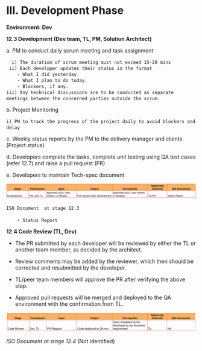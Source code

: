 # III. Development Phase

**Environment: Dev**


**12.3 Development (Dev team, TL, PM, Solution Architect)**


a. PM to conduct daily scrum meeting and task assignment

      i) The duration of scrum meeting must not exceed 15-20 mins
     ii) Each developer updates their status in the format 
        - What I did yesterday.
        - What I plan to do today.
        - Blockers, if any.
    iii) Any technical discussions are to be conducted as separate meetings between the concerned parties outside the scrum.
b. Project Monitoring

    i) PM to track the progress of the project daily to avoid blockers and delay

c. Weekly status reports by the PM to the delivery manager and clients (Project status)

d. Developers complete the tasks, complete unit testing using QA test cases (refer 12.7) and raise a pull request (PR).

e. Developers to maintain Tech-spec document


![Development1](../images/dev1.png)


    ISO Document  at stage 12.3

        - Status Report


**12.4 Code Review (TL, Dev)**


- The PR submitted by each developer will be reviewed by either the TL or another team member, as decided by the architect.

- Review comments may be added by the reviewer, which then should be corrected and resubmitted by the developer.

- TL/peer team members will approve the PR after verifying the above step. 

- Approved pull requests will be merged and deployed to the QA environment with the confirmation from TL.



![Development2](../images/dev2.png)


*ISO Document  at stage 12.4* (Not identified)



